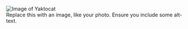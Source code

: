 ![Image of Yaktocat](https://octodex.github.com/images/yaktocat.png)  
Replace this with an image, like your photo. Ensure you include some alt-text.
